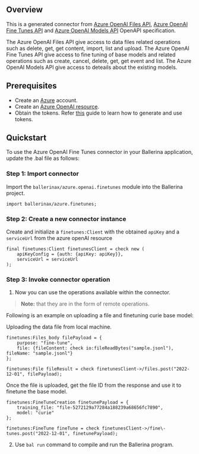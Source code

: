 ## Overview
This is a generated connector from [Azure OpenAI Files API](https://learn.microsoft.com/en-us/rest/api/cognitiveservices/azureopenaistable/files/),
[Azure OpenAI Fine Tunes API](https://learn.microsoft.com/en-us/rest/api/cognitiveservices/azureopenaistable/fine-tunes/) and
[Azure OpenAI Models API](https://learn.microsoft.com/en-us/rest/api/cognitiveservices/azureopenaistable/models/) OpenAPI specification.

The Azure OpenAI Files API give access to data files related operations such as delete, get, get content, import, list and upload. The Azure OpenAI Fine Tunes API give access to fine tuning of base models and related operations such as create, cancel, delete, get, get event and list. The Azure OpenAI  Models API give access to deteails about the existing models.

## Prerequisites
- Create an [Azure](https://azure.microsoft.com/en-us/features/azure-portal/) account.
- Create an [Azure OpenAI resource](https://learn.microsoft.com/en-us/azure/cognitive-services/openai/how-to/create-resource).
- Obtain the tokens. Refer [this](https://learn.microsoft.com/en-us/azure/cognitive-services/openai/reference#authentication) guide to learn how to generate and use tokens.

## Quickstart

To use the Azure OpenAI Fine Tunes connector in your Ballerina application, update the .bal file as follows:

### Step 1: Import connector
Import the `ballerinax/azure.openai.finetunes` module into the Ballerina project.

```ballerina
import ballerinax/azure.finetunes;
```

### Step 2: Create a new connector instance

Create and initialize a `finetunes:Client` with the obtained `apiKey` and a `serviceUrl` from the azure openAI resource

```ballerina
final finetunes:Client finetunesClient = check new (
    apiKeyConfig = {auth: {apiKey: apiKey}},
    serviceUrl = serviceUrl
);
```

### Step 3: Invoke connector operation
1. Now you can use the operations available within the connector. 

>**Note:** that they are in the form of remote operations.

Following is an example on uploading a file and finetuning curie base model:

Uploading the data file from local machine.

```ballerina
finetunes:Files_body filePayload = {
    purpose: "fine-tune",
    file: {fileContent: check io:fileReadBytes("sample.jsonl"), fileName: "sample.jsonl"}
};

finetunes:File fileResult = check finetunesClient->/files.post("2022-12-01", filePayload);
```

Once the file is uploaded, get the file ID from the response and use it to finetune the base model.

```ballerina
finetunes:FineTuneCreation finetunePayload = {
    training_file: "file-5272129a77284a188239a68656fc7890", 
    model: "curie"
};

finetunes:FineTune fineTune = check finetunesClient->/fine\-tunes.post("2022-12-01", finetunePayload);
```

2. Use `bal run` command to compile and run the Ballerina program.
